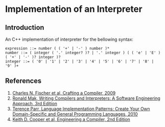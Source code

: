 # Implementation of an Interpreter

## Introduction

An C++ implementation of interpreter for the bellowing syntax:

    expression ::= number ( ( '+' | '-' ) number )*
    number ::= ( integer ( '.' integer? )? | '.' integer ) ( ( 'e' | 'E' ) ( '+' | '-' )? integer )?
    integer ::= ( '0' | '1' | '2' | '3' | '4' | '5' | '6' | '7' | '8' | '9' )+

## References
1. [Charles N. Fischer et al, Crafting a Compiler, 2009](https://www.pearsonhighered.com/program/Fischer-Crafting-A-Compiler/PGM315544.html)
2. [Ronald Mak, Writing Compilers and Interpreters: A Software Engineering Approach, 3rd Edition](https://www.amazon.com/Writing-Compilers-Interpreters-Software-Engineering/dp/0470177071)
3. [Terence Parr, Language Implementation Patterns: Create Your Own Domain-Specific and General Programming Languages, 2010](https://pragprog.com/book/tpdsl/language-implementation-patterns)
4. [Keith D. Cooper et al, Engineering a Compiler, 2nd Edition](http://www.cs.rice.edu/~keith/)
